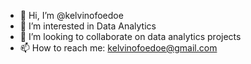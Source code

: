 - 👋 Hi, I’m @kelvinofoedoe
- 👀 I’m interested in Data Analytics
- 💞️ I’m looking to collaborate on data analytics projects
- 📫 How to reach me: kelvinofoedoe@gmail.com 
<!---
kelvinofoedoe/kelvinofoedoe is a ✨ special ✨ repository because its `README.md` (this file) appears on your GitHub profile.
You can click the Preview link to take a look at your changes.
--->
